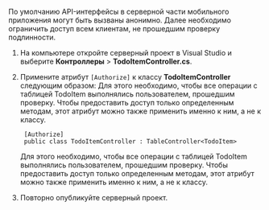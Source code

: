 
По умолчанию API-интерфейсы в серверной части мобильного приложения могут быть вызваны анонимно. Далее необходимо ограничить доступ всем клиентам, не прошедшим проверку подлинности.

1. На компьютере откройте серверный проект в Visual Studio и выберите **Контроллеры** > **TodoItemController.cs**.

2. Примените атрибут `[Authorize]` к классу **TodoItemController** следующим образом: Для этого необходимо, чтобы все операции с таблицей TodoItem выполнялись пользователем, прошедшим проверку. Чтобы предоставить доступ только определенным методам, этот атрибут можно также применить именно к ним, а не к классу.


        [Authorize]
        public class TodoItemController : TableController<TodoItem>
   
    Для этого необходимо, чтобы все операции с таблицей TodoItem выполнялись пользователем, прошедшим проверку. Чтобы предоставить доступ только определенным методам, этот атрибут можно также применить именно к ним, а не к классу.
   
3. Повторно опубликуйте серверный проект.

<!---HONumber=August15_HO8-->